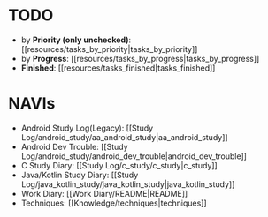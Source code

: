 
# TODO

* by **Priority (only unchecked)**: [[resources/tasks_by_priority|tasks_by_priority]]
* by **Progress**: [[resources/tasks_by_progress|tasks_by_progress]]
* **Finished**: [[resources/tasks_finished|tasks_finished]]

# NAVIs

- Android Study Log(Legacy): [[Study Log/android_study/aa_android_study|aa_android_study]]
- Android Dev Trouble: [[Study Log/android_study/android_dev_trouble|android_dev_trouble]]
- C Study Diary: [[Study Log/c_study/c_study|c_study]]
- Java/Kotlin Study Diary: [[Study Log/java_kotlin_study/java_kotlin_study|java_kotlin_study]]
- Work Diary: [[Work Diary/README|README]]
- Techniques: [[Knowledge/techniques|techniques]]